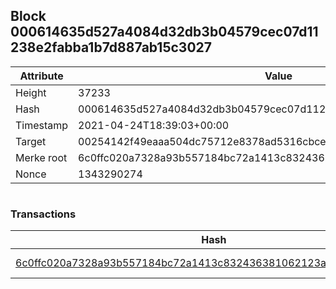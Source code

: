 ## Block 000614635d527a4084d32db3b04579cec07d11238e2fabba1b7d887ab15c3027

Attribute | Value
--- | ---
Height | 37233
Hash | 000614635d527a4084d32db3b04579cec07d11238e2fabba1b7d887ab15c3027
Timestamp | 2021-04-24T18:39:03+00:00
Target | 00254142f49eaaa504dc75712e8378ad5316cbcead634704b3734b6271167cc4
Merke root | 6c0ffc020a7328a93b557184bc72a1413c832436381062123a30d5a3599f5e62
Nonce | 1343290274

```

```

### Transactions

Hash | Amount
--- | ---
[6c0ffc020a7328a93b557184bc72a1413c832436381062123a30d5a3599f5e62](6c0ffc020a7328a93b557184bc72a1413c832436381062123a30d5a3599f5e62.md) | 10.00000000 SKEPTI 
